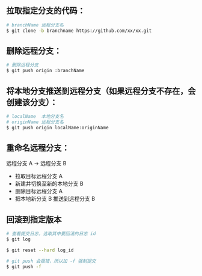## 拉取指定分支的代码：

```bash
# branchName 远程分支名
$ git clone -b branchname https://github.com/xx/xx.git
```

## 删除远程分支：
```bash
# 删除远程分支 
$ git push origin :branchName
```

## 将本地分支推送到远程分支（如果远程分支不存在，会创建该分支）：
```bash
# localName  本地分支名
# originName 远程分支名
$ git push origin localName:originName
```

## 重命名远程分支：
远程分支 A -> 远程分支 B
- 拉取目标远程分支 A
- 新建并切换至新的本地分支 B
- 删除目标远程分支 A
- 把本地新分支 B 推送到远程分支 B

## 回滚到指定版本
```bash
# 查看提交日志，选取其中要回滚的日志 id
$ git log

$ git reset --hard log_id

# git push 会报错，所以加 -f 强制提交
$ git push -f
```
